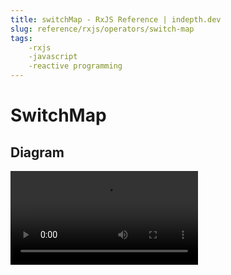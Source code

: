 ```yaml
---
title: switchMap - RxJS Reference | indepth.dev
slug: reference/rxjs/operators/switch-map
tags:
    -rxjs 
    -javascript 
    -reactive programming
---
```


# SwitchMap

## Diagram

<video>
    <source src="https://images.indepth.dev/references/rxjs/switchMap.mp4" type="video/mp4">
</video>
